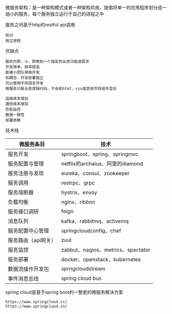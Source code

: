 微服务架构：是一种架构模式或者一种架构风格，提倡将单一的应用程序划分成一组小的服务，每个服务独立运行于自己的进程之中

服务之间基于http的restful api调用

```
拆分
独立进程
```

优缺点

```
服务内聚，小，聚焦到一个指定的业务功能或需求
开发简单，效率提高
能被小团队单独开发
松耦合，开发部署独立
可以使用不同语言开发
微服务只是业务逻辑代码，不会和html，css或其他节目组件混合

运维成本增加
通信成本增加
性能监控
数据一致性
部署依赖
```

技术栈

| 微服务条目          | 技术                               |
| ------------------- | ---------------------------------- |
| 服务开发            | springboot、spring、springmvc      |
| 服务配置与管理      | netflix的archaius、阿里的diamond   |
| 服务注册与发现      | eureka、consul、zookeeper          |
| 服务调用            | restrpc、grpc                      |
| 服务熔断器          | hystrix、envoy                     |
| 负载均衡            | nginx、ribbon                      |
| 服务接口调研        | feign                              |
| 消息队列            | kafka、rabbitmq、activemq          |
| 服务配置中心管理    | springcloudconfig、chef            |
| 服务路由（api网关） | zuul                               |
| 服务监控            | zabbut、nagios、metrics、spectator |
| 服务部署            | docker、openstack、kubernetes      |
| 数据流操作开发包    | sprngcloudstream                   |
| 事件消息总线        | spring cloud bus                   |



spring cloud是基于spring boot的一整套的微服务解决方案

```
https://www.springcloud.cc/
https://www.springcloud.cn/
```

